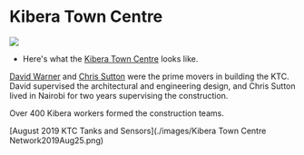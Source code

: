 # Kibera Town Centre
<img src="https://circleci.com/gh/jupyter/jupyter-book.svg?style=svg" class="left">

- Here's what the [Kibera Town Centre](http://kiberawater.com) looks like.

[David Warner][David] and [Chris Sutton][chris] were the prime movers in building the KTC.  David supervised the architectural and engineering design, and Chris Sutton lived in Nairobi for two years supervising the construction.

Over 400 Kibera workers formed the construction teams.

[August 2019 KTC Tanks and Sensors](./images/Kibera Town Centre Network2019Aug25.png)




[David]: https://www.redhorseconstructors.com/
[chris]: https://www.redhorseconstructors.com/

